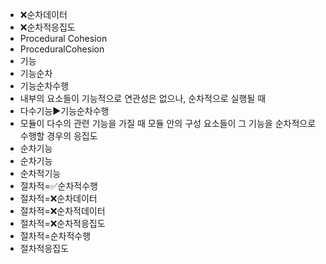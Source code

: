 ﻿- ❌순차데이터
- ❌순차적응집도
- Procedural Cohesion
- ProceduralCohesion
- 기능
- 기능순차
- 기능순차수행
- 내부의 요소들이 기능적으로 연관성은 없으나, 순차적으로 실행될 때
- 다수기능▶️기능순차수행
- 모듈이 다수의 관련 기능을 가질 때 모듈 안의 구성 요소들이 그 기능을 순차적으로 수행할 경우의 응집도
- 순차기능
- 순차기능
- 순차적기능
- 절차적=✅순차적수행
- 절차적=❌순차데이터
- 절차적=❌순차적데이터
- 절차적=❌순차적응집도
- 절차적=순차적수행
- 절차적응집도
